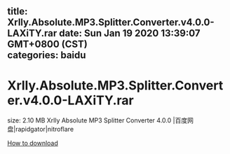 
title: Xrlly.Absolute.MP3.Splitter.Converter.v4.0.0-LAXiTY.rar
date: Sun Jan 19 2020 13:39:07 GMT+0800 (CST)    
categories: baidu
---

# Xrlly.Absolute.MP3.Splitter.Converter.v4.0.0-LAXiTY.rar
size: 2.10 MB
 Xrlly Absolute MP3 Splitter Converter 4.0.0 |百度网盘|rapidgator|nitroflare
 

[How to download](https://bpcam.bemobtrk.com/go/2ceec3aa-1ca2-46d6-b9ff-aaa5c184517c?jno=3369)
